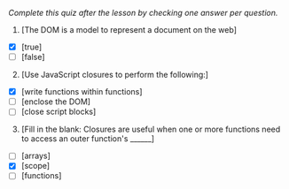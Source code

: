 *Complete this quiz after the lesson by checking one answer per question.*

1. [The DOM is a model to represent a document on the web]

- [x] [true]
- [ ] [false]

2. [Use JavaScript closures to perform the following:]

- [x] [write functions within functions]
- [ ] [enclose the DOM]
- [ ] [close script blocks]

3. [Fill in the blank: Closures are useful when one or more functions need to access an outer function's ______]

- [ ] [arrays]
- [x] [scope]
- [ ] [functions]